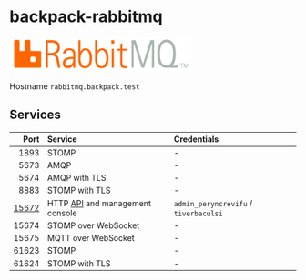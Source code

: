 # backpack-rabbitmq

![RabbitMQ](../../doc/assets/logos/rabbitmq.png)

Hostname `rabbitmq.backpack.test`

## Services

| Port | Service | Credentials
| ---: | :------ | :----------
| 1893 | STOMP | -
| 5673 | AMQP | -
| 5674 | AMQP with TLS | -
| 8883 | STOMP with TLS | -
| [15672](http://rabbitmq.backpack.test:15672) | HTTP [API](https://rawcdn.githack.com/rabbitmq/rabbitmq-management/v3.8.8/priv/www/api/index.html) and management console | `admin_peryncrevifu` / `tiverbaculsi`
| 15674 | STOMP over WebSocket | -
| 15675 | MQTT over WebSocket | -
| 61623 | STOMP | -
| 61624 | STOMP with TLS | -
